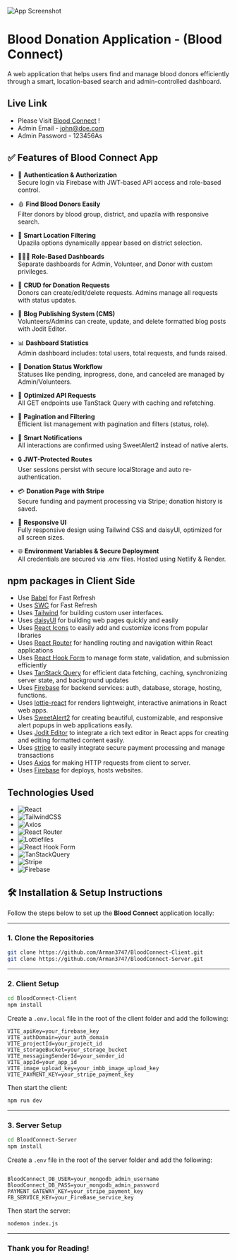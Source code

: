 ![App Screenshot](https://i.ibb.co/7dhbSrZt/Blood-Connect-github.png)

# Blood Donation Application - (Blood Connect)

A web application that helps users find and manage blood donors efficiently through a smart, location-based search and admin-controlled dashboard.

## Live Link

- Please Visit [Blood Connect](https://bloodconnect-3e8aa.web.app/) !
- Admin Email - john@doe.com
- Admin Password - 123456As

## ✅ Features of Blood Connect App

- 🔐 **Authentication & Authorization**  
  Secure login via Firebase with JWT-based API access and role-based control.

- 🩸 **Find Blood Donors Easily**  
  Filter donors by blood group, district, and upazila with responsive search.

- 📍 **Smart Location Filtering**  
  Upazila options dynamically appear based on district selection.

- 🧑‍🤝‍🧑 **Role-Based Dashboards**  
  Separate dashboards for Admin, Volunteer, and Donor with custom privileges.

- 💾 **CRUD for Donation Requests**  
  Donors can create/edit/delete requests. Admins manage all requests with status updates.

- 📝 **Blog Publishing System (CMS)**  
  Volunteers/Admins can create, update, and delete formatted blog posts with Jodit Editor.

- 📊 **Dashboard Statistics**  
  Admin dashboard includes: total users, total requests, and funds raised.

- 🚦 **Donation Status Workflow**  
  Statuses like pending, inprogress, done, and canceled are managed by Admin/Volunteers.

- 🧪 **Optimized API Requests**  
  All GET endpoints use TanStack Query with caching and refetching.

- 📂 **Pagination and Filtering**  
  Efficient list management with pagination and filters (status, role).

- 🔔 **Smart Notifications**  
  All interactions are confirmed using SweetAlert2 instead of native alerts.

- 🔒 **JWT-Protected Routes**  
  User sessions persist with secure localStorage and auto re-authentication.

- 💳 **Donation Page with Stripe**  
  Secure funding and payment processing via Stripe; donation history is saved.

- 📱 **Responsive UI**  
  Fully responsive design using Tailwind CSS and daisyUI, optimized for all screen sizes.

- 🌐 **Environment Variables & Secure Deployment**  
  All credentials are secured via .env files. Hosted using Netlify & Render.

## npm packages in Client Side

- Use [Babel](https://babeljs.io/) for Fast Refresh
- Uses [SWC](https://swc.rs/) for Fast Refresh
- Uses [Tailwind](https://tailwindcss.com/) for building custom user interfaces.
- Uses [daisyUI](https://daisyui.com/) for building web pages quickly and easily
- Uses [React Icons](https://react-icons.github.io/react-icons/) to easily add and customize icons from popular libraries
- Uses [React Router](https://reactrouter.com/) for handling routing and navigation within React applications
- Uses [React Hook Form](https://react-hook-form.com/) to manage form state, validation, and submission efficiently
- Uses [TanStack Query](https://tanstack.com/query/latest) for efficient data fetching, caching, synchronizing server state, and background updates
- Uses [Firebase](https://firebase.google.com/) for backend services: auth, database, storage, hosting, functions.
- Uses [lottie-react](https://lottiereact.com/) for renders lightweight, interactive animations in React web apps.
- Uses [SweetAlert2](https://sweetalert2.github.io/) for creating beautiful, customizable, and responsive alert popups in web applications easily.
- Uses [Jodit Editor](https://xdsoft.net/jodit/) to integrate a rich text editor in React apps for creating and editing formatted content easily.
- Uses [stripe](https://stripe.com/) to easily integrate secure payment processing and manage transactions
- Uses [Axios](https://axios-http.com/) for making HTTP requests from client to server. 
- Uses [Firebase](https://firebase.google.com/) for deploys, hosts websites. 

## Technologies Used

- ![React](https://img.shields.io/badge/React-v19.1.0-155dfc?logo=react&logoColor=%2361DAFB)
- ![TailwindCSS](https://img.shields.io/badge/TailwindCSS-v4.1.11-155dfc?logo=tailwindcss)
- ![Axios](https://img.shields.io/badge/axios-v1.10.0-155dfc?logo=axios&logoColor=%235A29E4)
- ![React Router](https://img.shields.io/badge/React_Router-v7.6.3-155dfc?logo=reactrouter&logoColor=%23CA4245)
- ![Lottiefiles](https://img.shields.io/badge/Lottiefiles-v2.4.1-155dfc?logo=lottiefiles&logoColor=%2300DDB3)
- ![React Hook Form](https://img.shields.io/badge/React_Hook_Form-v7.60.0-155dfc?logo=reacthookform&logoColor=%23EC5990)
- ![TanStackQuery](https://img.shields.io/badge/TanStack_Query-v5.83.0-155dfc?logo=reactquery&logoColor=%23FF4154)
- ![Stripe](https://img.shields.io/badge/Stripe-v7.5.0-155dfc?logo=stripe&logoColor=%23635BFF)
- ![Firebase](https://img.shields.io/badge/Firebase-v11.10.0-155dfc?logo=firebase&logoColor=%23DD2C00)


## 🛠️ Installation & Setup Instructions

Follow the steps below to set up the **Blood Connect** application locally:

---

### 1. Clone the Repositories

```bash
git clone https://github.com/Arman3747/BloodConnect-Client.git
git clone https://github.com/Arman3747/BloodConnect-Server.git
```

---

### 2. Client Setup

```bash
cd BloodConnect-Client
npm install
```

Create a `.env.local` file in the root of the client folder and add the following:

```env
VITE_apiKey=your_firebase_key
VITE_authDomain=your_auth_domain
VITE_projectId=your_project_id
VITE_storageBucket=your_storage_bucket
VITE_messagingSenderId=your_sender_id
VITE_appId=your_app_id
VITE_image_upload_key=your_imbb_image_upload_key
VITE_PAYMENT_KEY=your_stripe_payment_key
```

Then start the client:

```bash
npm run dev
```

---

### 3. Server Setup

```bash
cd BloodConnect-Server
npm install
```

Create a `.env` file in the root of the server folder and add the following:

```env

BloodConnect_DB_USER=your_mongodb_admin_username
BloodConnect_DB_PASS=your_mongodb_admin_password
PAYMENT_GATEWAY_KEY=your_stripe_payment_key
FB_SERVICE_KEY=your_FireBase_service_key

```

Then start the server:

```bash
nodemon index.js
```


---


### Thank you for Reading!